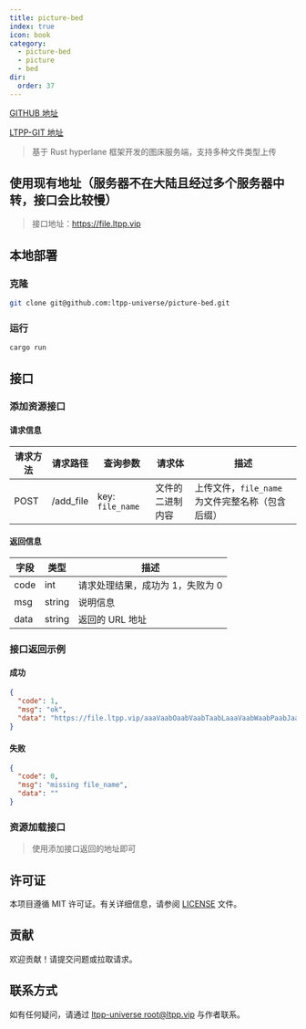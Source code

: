 ```yaml
---
title: picture-bed
index: true
icon: book
category:
  - picture-bed
  - picture
  - bed
dir:
  order: 37
---
```


[GITHUB 地址](https://github.com/ltpp-universe/picture-bed)

[LTPP-GIT 地址](https://jihulab.com/ltpp-universe/picture-bed)

<Share colorful />
<Catalog />

> 基于 Rust hyperlane 框架开发的图床服务端，支持多种文件类型上传

## 使用现有地址（服务器不在大陆且经过多个服务器中转，接口会比较慢）

> 接口地址：https://file.ltpp.vip

## 本地部署

### 克隆

```sh
git clone git@github.com:ltpp-universe/picture-bed.git
```

### 运行

```sh
cargo run
```

## 接口

### 添加资源接口

#### 请求信息

| 请求方法 | 请求路径  | 查询参数         | 请求体           | 描述                                             |
| -------- | --------- | ---------------- | ---------------- | ------------------------------------------------ |
| POST     | /add_file | key: `file_name` | 文件的二进制内容 | 上传文件，`file_name` 为文件完整名称（包含后缀） |

#### 返回信息

| 字段 | 类型   | 描述                             |
| ---- | ------ | -------------------------------- |
| code | int    | 请求处理结果，成功为 1，失败为 0 |
| msg  | string | 说明信息                         |
| data | string | 返回的 URL 地址                  |

### 接口返回示例

#### 成功

```json
{
  "code": 1,
  "msg": "ok",
  "data": "https://file.ltpp.vip/aaaVaabOaabVaabTaabLaaaVaabWaabPaabJaab0aab1aabYaabLaabFaabIaabLaabKaaaVaabMaabPaabSaabLaaaVaaaYaaaWaaaYaaa1aaaVaaaWaaaYaaaVaaaWaaa1aaaVaabJaaa0aaaWaaa2aabIaaaXaaa0aabLaaa1aaa5aabKaabIaaa0aabLaabJaaa2aabJaaa1aabHaaa1aabHaaa0aaa4aaa5aabKaaaWaaaWaaaXaabKaabMaabJaabLaabHaabHaaa3aaa4aaa2aaa0aabHaabMaaa5aaaWaaaZaabHaabMaabHaabLaaa0aaa1aabLaabHaaa3aabHaabIaaa0aaa5aaaWaaaXaaa5aabIaaaWaaa3aaa3aabH.png"
}
```

#### 失败

```json
{
  "code": 0,
  "msg": "missing file_name",
  "data": ""
}
```

### 资源加载接口

> 使用添加接口返回的地址即可

## 许可证

本项目遵循 MIT 许可证。有关详细信息，请参阅 [LICENSE](LICENSE) 文件。

## 贡献

欢迎贡献！请提交问题或拉取请求。

## 联系方式

如有任何疑问，请通过 [ltpp-universe <root@ltpp.vip>](mailto:root@ltpp.vip) 与作者联系。

<Bottom />
